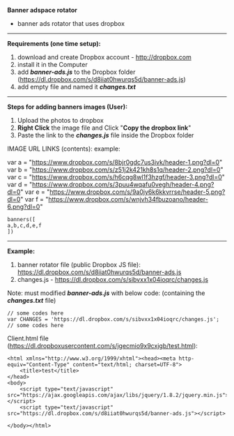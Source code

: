**Banner adspace rotator**
- banner ads rotator that uses dropbox


----------


**Requirements (one time setup):**

1. download and create Dropbox account - http://dropbox.com
2.  install it in the Computer
3. add ***banner-ads.js*** to the Dropbox folder (https://dl.dropbox.com/s/d8iiat0hwurqs5d/banner-ads.js)
4. add empty file and named it ***changes.txt***


----------


**Steps for adding banners images (User):**

1. Upload the photos to dropbox
2. **Right Click** the image file and Click "**Copy the dropbox link**"
3. Paste the link to the ***changes.js*** file inside the Dropbox folder
 
IMAGE URL LINKS (contents):
example:

var a = "https://www.dropbox.com/s/8bjr0gdc7us3ivk/header-1.png?dl=0"
var b = "https://www.dropbox.com/s/z51j2k421kh8s1q/header-2.png?dl=0"
var c = "https://www.dropbox.com/s/h6cqg8wl1f3hzgf/header-3.png?dl=0"
var d = "https://www.dropbox.com/s/3puu4wqafu0vegh/header-4.png?dl=0"
var e = "https://www.dropbox.com/s/9a0jy6k6kkvrrse/header-5.png?dl=0"
var f = "https://www.dropbox.com/s/wnjvh34fbuzoano/header-6.png?dl=0"

	banners([
	a,b,c,d,e,f
	])




----------


**Example:**

1. banner rotator file (public Dropbox JS file):
https://dl.dropbox.com/s/d8iiat0hwurqs5d/banner-ads.js
2. changes.js - https://dl.dropbox.com/s/sibvxx1x04ioqrc/changes.js
 

Note:  must modified ***banner-ads.js*** with below code: (containing the ***changes.txt*** file)

    // some codes here
    var CHANGES = 'https://dl.dropbox.com/s/sibvxx1x04ioqrc/changes.js';
    // some codes here



Client.html file (https://dl.dropboxusercontent.com/s/jgecmio9x9cxjgb/test.html):

    <html xmlns="http://www.w3.org/1999/xhtml"><head><meta http-equiv="Content-Type" content="text/html; charset=UTF-8">
    	<title>test</title>
    </head>
    <body>
    	<script type="text/javascript" src="https://ajax.googleapis.com/ajax/libs/jquery/1.8.2/jquery.min.js"></script>
    	<script type="text/javascript" src="https://dl.dropbox.com/s/d8iiat0hwurqs5d/banner-ads.js"></script>
    	
    </body></html>
